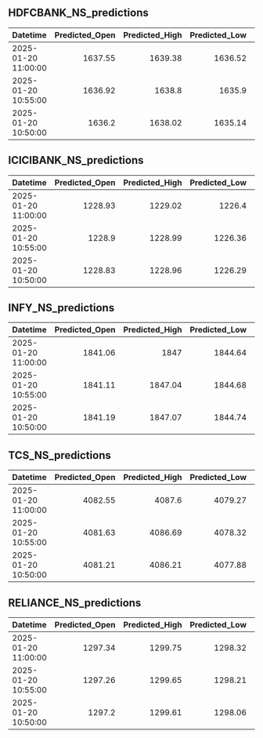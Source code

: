 ## HDFCBANK_NS_predictions
| Datetime            |   Predicted_Open |   Predicted_High |   Predicted_Low |   Predicted_Close |   Predicted_Volume |
|:--------------------|-----------------:|-----------------:|----------------:|------------------:|-------------------:|
| 2025-01-20 11:00:00 |          1637.55 |          1639.38 |         1636.52 |           1638.67 |            90856.8 |
| 2025-01-20 10:55:00 |          1636.92 |          1638.8  |         1635.9  |           1637.9  |            91669.8 |
| 2025-01-20 10:50:00 |          1636.2  |          1638.02 |         1635.14 |           1636.99 |            92526   |

## ICICIBANK_NS_predictions
| Datetime            |   Predicted_Open |   Predicted_High |   Predicted_Low |   Predicted_Close |   Predicted_Volume |
|:--------------------|-----------------:|-----------------:|----------------:|------------------:|-------------------:|
| 2025-01-20 11:00:00 |          1228.93 |          1229.02 |         1226.4  |           1228.59 |             145495 |
| 2025-01-20 10:55:00 |          1228.9  |          1228.99 |         1226.36 |           1228.58 |             145356 |
| 2025-01-20 10:50:00 |          1228.83 |          1228.96 |         1226.29 |           1228.52 |             145790 |

## INFY_NS_predictions
| Datetime            |   Predicted_Open |   Predicted_High |   Predicted_Low |   Predicted_Close |   Predicted_Volume |
|:--------------------|-----------------:|-----------------:|----------------:|------------------:|-------------------:|
| 2025-01-20 11:00:00 |          1841.06 |          1847    |         1844.64 |           1842.41 |            38569.6 |
| 2025-01-20 10:55:00 |          1841.11 |          1847.04 |         1844.68 |           1842.44 |            38664.1 |
| 2025-01-20 10:50:00 |          1841.19 |          1847.07 |         1844.74 |           1842.5  |            38566   |

## TCS_NS_predictions
| Datetime            |   Predicted_Open |   Predicted_High |   Predicted_Low |   Predicted_Close |   Predicted_Volume |
|:--------------------|-----------------:|-----------------:|----------------:|------------------:|-------------------:|
| 2025-01-20 11:00:00 |          4082.55 |          4087.6  |         4079.27 |           4085.05 |            13380.4 |
| 2025-01-20 10:55:00 |          4081.63 |          4086.69 |         4078.32 |           4083.82 |            14332.1 |
| 2025-01-20 10:50:00 |          4081.21 |          4086.21 |         4077.88 |           4083.26 |            14780.1 |

## RELIANCE_NS_predictions
| Datetime            |   Predicted_Open |   Predicted_High |   Predicted_Low |   Predicted_Close |   Predicted_Volume |
|:--------------------|-----------------:|-----------------:|----------------:|------------------:|-------------------:|
| 2025-01-20 11:00:00 |          1297.34 |          1299.75 |         1298.32 |           1298.11 |             106459 |
| 2025-01-20 10:55:00 |          1297.26 |          1299.65 |         1298.21 |           1297.98 |             106001 |
| 2025-01-20 10:50:00 |          1297.2  |          1299.61 |         1298.06 |           1297.73 |             111341 |

